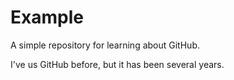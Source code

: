 # Example
A simple repository for learning about GitHub.

I've us GitHub before, but it has been several years.

